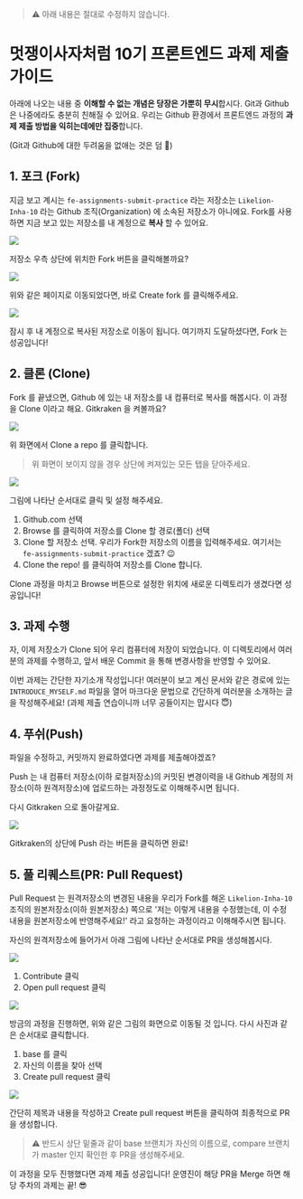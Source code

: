 > ⚠️ 아래 내용은 절대로 수정하지 않습니다.

# 멋쟁이사자처럼 10기 프론트엔드 과제 제출 가이드

아래에 나오는 내용 중 **이해할 수 없는 개념은 당장은 가뿐히 무시**합시다. Git과 Github은 나중에라도 충분히 친해질 수 있어요. 우리는 Github 환경에서 프론트엔드 과정의 **과제 제출 방법을 익히는데에만 집중**합니다.

(Git과 Github에 대한 두려움을 없애는 것은 덤 🥳)

## 1. 포크 (Fork)

지금 보고 계시는 `fe-assignments-submit-practice` 라는 저장소는 `Likelion-Inha-10` 라는 Github 조직(Organization) 에 소속된 저장소가 아니에요. Fork를 사용하면 지금 보고 있는 저장소를 내 계정으로 **복사** 할 수 있어요.

![](./images/1.png)

저장소 우측 상단에 위치한 Fork 버튼을 클릭해볼까요?

![](./images/2.png)

위와 같은 페이지로 이동되었다면, 바로 Create fork 를 클릭해주세요.

![](./images/3.png)

잠시 후 내 계정으로 복사된 저장소로 이동이 됩니다. 여기까지 도달하셨다면, Fork 는 성공입니다!

## 2. 클론 (Clone)

Fork 를 끝냈으면, Github 에 있는 내 저장소를 내 컴퓨터로 복사를 해봅시다. 이 과정을 Clone 이라고 해요. Gitkraken 을 켜볼까요?

![](./images/4.png)

위 화면에서 Clone a repo 를 클릭합니다.

> 위 화면이 보이지 않을 경우 상단에 켜져있는 모든 탭을 닫아주세요.

![](./images/5.png)

그림에 나타난 순서대로 클릭 및 설정 해주세요.

1. Github.com 선택
2. Browse 를 클릭하여 저장소를 Clone 할 경로(폴더) 선택
3. Clone 할 저장소 선택.
   우리가 Fork한 저장소의 이름을 입력해주세요. 여기서는 `fe-assignments-submit-practice` 겠죠? 😉
4. Clone the repo! 를 클릭하여 저장소를 Clone 합니다.

Clone 과정을 마치고 Browse 버튼으로 설정한 위치에 새로운 디렉토리가 생겼다면 성공입니다!

## 3. 과제 수행

자, 이제 저장소가 Clone 되어 우리 컴퓨터에 저장이 되었습니다. 이 디렉토리에서 여러분의 과제를 수행하고, 앞서 배운 Commit 을 통해 변경사항을 반영할 수 있어요.

이번 과제는 간단한 자기소개 작성입니다! 여러분이 보고 계신 문서와 같은 경로에 있는 `INTRODUCE_MYSELF.md` 파일을 열어 마크다운 문법으로 간단하게 여러분을 소개하는 글을 작성해주세요! (과제 제출 연습이니까 너무 공들이지는 맙시다 😇)

## 4. 푸쉬(Push)

파일을 수정하고, 커밋까지 완료하였다면 과제를 제출해야겠죠?

Push 는 내 컴퓨터 저장소(이하 로컬저장소)의 커밋된 변경이력을 내 Github 계정의 저장소(이하 원격저장소)에 업로드하는 과정정도로 이해해주시면 됩니다.

다시 Gitkraken 으로 돌아갈게요.

![](./images/6.png)

Gitkraken의 상단에 Push 라는 버튼을 클릭하면 완료!

## 5. 풀 리퀘스트(PR: Pull Request)

Pull Request 는 원격저장소의 변경된 내용을 우리가 Fork를 해온 `Likelion-Inha-10` 조직의 원본저장소(이하 원본저장소) 쪽으로 '저는 이렇게 내용을 수정했는데, 이 수정 내용을 원본저장소에 반영해주세요!' 라고 요청하는 과정이라고 이해해주시면 됩니다.

자신의 원격저장소에 들어가서 아래 그림에 나타난 순서대로 PR을 생성해봅시다.

![](./images/9.png)

1. Contribute 클릭
2. Open pull request 클릭

![](./images/10.png)

방금의 과정을 진행하면, 위와 같은 그림의 화면으로 이동될 것 입니다. 다시 사진과 같은 순서대로 클릭합니다.

1. base 를 클릭
2. 자신의 이름을 찾아 선택
3. Create pull request 클릭

![](./images/11.png)

간단히 제목과 내용을 작성하고 Create pull request 버튼을 클릭하여 최종적으로 PR을 생성합니다.

> ⚠️ 반드시 상단 밑줄과 같이 base 브랜치가 자신의 이름으로, compare 브랜치가 master 인지 확인한 후 PR을 생성해주세요.

이 과정을 모두 진행했다면 과제 제출 성공입니다! 운영진이 해당 PR을 Merge 하면 해당 주차의 과제는 끝!
😎
